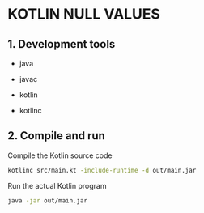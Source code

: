 # KOTLIN NULL VALUES

## 1. Development tools

- java

- javac

- kotlin

- kotlinc

## 2. Compile and run

Compile the Kotlin source code
```BASH
kotlinc src/main.kt -include-runtime -d out/main.jar
```

Run the actual Kotlin program
```BASH
java -jar out/main.jar
```
